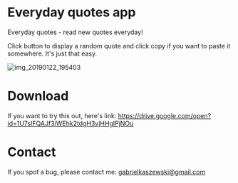# Everyday quotes app

Everyday quotes - read new quotes everyday!

Click button to display a random quote and click copy if you want to paste it somewhere.
It's just that easy.

![img_20190122_195403](https://user-images.githubusercontent.com/42281413/51558421-b356c980-1e7f-11e9-9877-4af7bad284dc.png=250px)

# Download
If you want to try this out, here's link: https://drive.google.com/open?id=1U7sIFQAJf3iWEhk2tdgH3vjHHgIPjNOu

# Contact
If you spot a bug, please contact me: gabrielkaszewski@gmail.com


